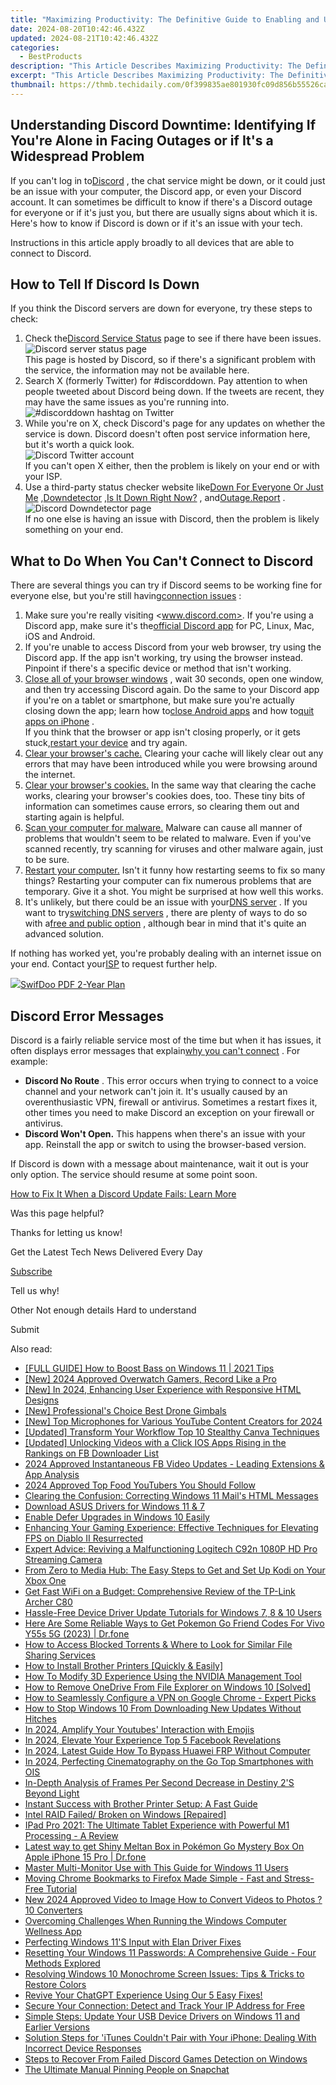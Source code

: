 ```yaml
---
title: "Maximizing Productivity: The Definitive Guide to Enabling and Using Split Screen on a MacBook Air"
date: 2024-08-20T10:42:46.432Z
updated: 2024-08-21T10:42:46.432Z
categories:
  - BestProducts
description: "This Article Describes Maximizing Productivity: The Definitive Guide to Enabling and Using Split Screen on a MacBook Air"
excerpt: "This Article Describes Maximizing Productivity: The Definitive Guide to Enabling and Using Split Screen on a MacBook Air"
thumbnail: https://thmb.techidaily.com/0f399835ae801930fc09d856b55526ca68007b6aa28f7cfc8442056063114a14.jpg
---
```


## Understanding Discord Downtime: Identifying If You're Alone in Facing Outages or if It's a Widespread Problem
 If you can't log in to[Discord](https://www.lifewire.com/discord-4174046) , the chat service might be down, or it could just be an issue with your computer, the Discord app, or even your Discord account. It can sometimes be difficult to know if there's a Discord outage for everyone or if it's just you, but there are usually signs about which it is. Here's how to know if Discord is down or if it's an issue with your tech.

 Instructions in this article apply broadly to all devices that are able to connect to Discord.

## How to Tell If Discord Is Down

 If you think the Discord servers are down for everyone, try these steps to check:

1. Check the[Discord Service Status](https://status.discord.com) page to see if there have been issues.  
![Discord server status page](https://www.lifewire.com/thmb/yFSV49MklrykNCgZ93liSe1qZt0=/1500x0/filters:no_upscale():max_bytes(150000):strip_icc():format(webp)/is-discord-down-or-is-it-just-you-50256951-64f18a956bac488899f2b478d1c286a9.jpg)  
 This page is hosted by Discord, so if there's a significant problem with the service, the information may not be available here.
2. Search X (formerly Twitter) for #discorddown. Pay attention to when people tweeted about Discord being down. If the tweets are recent, they may have the same issues as you're running into.  
![#discorddown hashtag on Twitter](https://www.lifewire.com/thmb/VTkvVzzWtl2q1P78ZIep47rwOBo=/1500x0/filters:no_upscale():max_bytes(150000):strip_icc():format(webp)/is-discord-down-or-is-it-just-you-50256952-c360b9c4c6d64c2e8214179b37a1931a.jpg)
3. While you're on X, check Discord's page for any updates on whether the service is down. Discord doesn't often post service information here, but it's worth a quick look.  
![Discord Twitter account](https://www.lifewire.com/thmb/duH1jCzJjaIdBXNdYvzfWT2dzjk=/1500x0/filters:no_upscale():max_bytes(150000):strip_icc():format(webp)/is-discord-down-or-is-it-just-you-50256953-0ac75f448e784f739501c218e70589b5.jpg)  
 If you can't open X either, then the problem is likely on your end or with your ISP.
4. Use a third-party status checker website like[Down For Everyone Or Just Me](https://downforeveryoneorjustme.com/discord) ,[Downdetector](https://downdetector.com/status/discord/) ,[Is It Down Right Now?](https://www.isitdownrightnow.com/discord.com.html) , and[Outage.Report](https://outage.report/discord) .  
![Discord Downdetector page](https://www.lifewire.com/thmb/Dkbd1Gn7UxOCVbebPQPG9QuzVpQ=/1500x0/filters:no_upscale():max_bytes(150000):strip_icc():format(webp)/is-discord-down-or-is-it-just-you-50256954-e47fef8c259d4a9d805e652ae722fcbd.jpg)  
 If no one else is having an issue with Discord, then the problem is likely something on your end.

## What to Do When You Can't Connect to Discord

 There are several things you can try if Discord seems to be working fine for everyone else, but you're still having[connection issues](https://www.lifewire.com/fix-connection-issues-discord-5086484) :

1. Make sure you're really visiting <www.discord.com>. If you're using a Discord app, make sure it's the[official Discord app](https://discord.com/download) for PC, Linux, Mac, iOS and Android.
2. If you're unable to access Discord from your web browser, try using the Discord app. If the app isn't working, try using the browser instead. Pinpoint if there's a specific device or method that isn't working.
3. [Close all of your browser windows](https://www.lifewire.com/close-all-tabs-computer-android-browsers-4173831) , wait 30 seconds, open one window, and then try accessing Discord again. Do the same to your Discord app if you're on a tablet or smartphone, but make sure you're actually closing down the app; learn how to[close Android apps](https://www.lifewire.com/close-apps-on-android-4164116) and how to[quit apps on iPhone](https://www.lifewire.com/quit-apps-on-iphone-2000287) .  
 If you think that the browser or app isn't closing properly, or it gets stuck,[restart your device](https://www.lifewire.com/why-does-restarting-seem-to-fix-most-computer-problems-2624569) and try again.
4. [Clear your browser's cache.](https://www.lifewire.com/how-to-clear-cache-2617980) Clearing your cache will likely clear out any errors that may have been introduced while you were browsing around the internet.
5. [Clear your browser's cookies.](https://www.lifewire.com/how-to-delete-cookies-2617981) In the same way that clearing the cache works, clearing your browser's cookies does, too. These tiny bits of information can sometimes cause errors, so clearing them out and starting again is helpful.
6. [Scan your computer for malware.](https://www.lifewire.com/properly-scan-your-computer-for-viruses-and-other-malware-2624526) Malware can cause all manner of problems that wouldn't seem to be related to malware. Even if you've scanned recently, try scanning for viruses and other malware again, just to be sure.
7. [Restart your computer.](https://www.lifewire.com/how-to-reboot-a-computer-2624568) Isn't it funny how restarting seems to fix so many things? Restarting your computer can fix numerous problems that are temporary. Give it a shot. You might be surprised at how well this works.
8. It's unlikely, but there could be an issue with your[DNS server](https://www.lifewire.com/what-is-a-dns-server-2625854) . If you want to try[switching DNS servers](https://www.lifewire.com/how-to-change-dns-server-settings-2617979) , there are plenty of ways to do so with a[free and public option](https://www.lifewire.com/free-and-public-dns-servers-2626062) , although bear in mind that it's quite an advanced solution.

 If nothing has worked yet, you're probably dealing with an internet issue on your end. Contact your[ISP](https://www.lifewire.com/internet-service-provider-isp-2625924) to request further help.

<!-- affiliate ads begin -->
<a href="https://purchase.swifdoo.com/order/checkout.php?PRODS=40002580&QTY=1&AFFILIATE=108875&CART=1"><img src="https://secure.avangate.com/images/merchant/8b932759a5a04ddb34bf79e3f9072e4b/products/3_Product%20box%20white-1024x1024.png" border="0">SwifDoo PDF 2-Year Plan</a>
<!-- affiliate ads end -->
## Discord Error Messages

 Discord is a fairly reliable service most of the time but when it has issues, it often displays error messages that explain[why you can't connect](https://www.lifewire.com/fix-it-when-discord-wont-open-5076489) . For example:

* **Discord No Route** . This error occurs when trying to connect to a voice channel and your network can't join it. It's usually caused by an overenthusiastic VPN, firewall or antivirus. Sometimes a restart fixes it, other times you need to make Discord an exception on your firewall or antivirus.
* **Discord Won't Open.** This happens when there's an issue with your app. Reinstall the app or switch to using the browser-based version.

 If Discord is down with a message about maintenance, wait it out is your only option. The service should resume at some point soon.

[How to Fix It When a Discord Update Fails: Learn More](https://www.lifewire.com/fix-failed-discord-update-5080924)

Was this page helpful?

Thanks for letting us know!

 Get the Latest Tech News Delivered Every Day

[Subscribe](https://www.lifewire.com/#)

Tell us why!

 Other  Not enough details  Hard to understand

 Submit

<ins class="adsbygoogle"
     style="display:block"
     data-ad-format="autorelaxed"
     data-ad-client="ca-pub-7571918770474297"
     data-ad-slot="1223367746"></ins>



<ins class="adsbygoogle"
     style="display:block"
     data-ad-client="ca-pub-7571918770474297"
     data-ad-slot="8358498916"
     data-ad-format="auto"
     data-full-width-responsive="true"></ins>

<span class="atpl-alsoreadstyle">Also read:</span>
<div><ul>
<li><a href="https://tech-renaissance.techidaily.com/full-guide-how-to-boost-bass-on-windows-11-2021-tips/"><u>[FULL GUIDE] How to Boost Bass on Windows 11 | 2021 Tips</u></a></li>
<li><a href="https://screen-mirroring-recording.techidaily.com/new-2024-approved-overwatch-gamers-record-like-a-pro/"><u>[New] 2024 Approved  Overwatch Gamers, Record Like a Pro</u></a></li>
<li><a href="https://twitter-videos.techidaily.com/new-in-2024-enhancing-user-experience-with-responsive-html-designs/"><u>[New] In 2024, Enhancing User Experience with Responsive HTML Designs</u></a></li>
<li><a href="https://some-guidance.techidaily.com/new-professionals-choice-best-drone-gimbals/"><u>[New] Professional's Choice  Best Drone Gimbals</u></a></li>
<li><a href="https://youtube-lab.techidaily.com/op-microphones-for-various-youtube-content-creators-for-2024/"><u>[New] Top Microphones for Various YouTube Content Creators for 2024</u></a></li>
<li><a href="https://some-approaches.techidaily.com/updated-transform-your-workflow-top-10-stealthy-canva-techniques/"><u>[Updated] Transform Your Workflow  Top 10 Stealthy Canva Techniques</u></a></li>
<li><a href="https://facebook-video-files.techidaily.com/updated-unlocking-videos-with-a-click-ios-apps-rising-in-the-rankings-on-fb-downloader-list/"><u>[Updated] Unlocking Videos with a Click  IOS Apps Rising in the Rankings on FB Downloader List</u></a></li>
<li><a href="https://extra-approaches.techidaily.com/2024-approved-instantaneous-fb-video-updates-leading-extensions-and-app-analysis/"><u>2024 Approved  Instantaneous FB Video Updates - Leading Extensions & App Analysis</u></a></li>
<li><a href="https://youtube-sure.techidaily.com/approved-top-food-youtubers-you-should-follow/"><u>2024 Approved  Top Food YouTubers You Should Follow</u></a></li>
<li><a href="https://win11.techidaily.com/clearing-the-confusion-correcting-windows-11-mails-html-messages/"><u>Clearing the Confusion: Correcting Windows 11 Mail's HTML Messages</u></a></li>
<li><a href="https://tech-renaissance.techidaily.com/download-asus-drivers-for-windows-11-and-7/"><u>Download ASUS Drivers for Windows 11 & 7</u></a></li>
<li><a href="https://tech-renaissance.techidaily.com/enable-defer-upgrades-in-windows-10-easily/"><u>Enable Defer Upgrades in Windows 10 Easily</u></a></li>
<li><a href="https://tech-renaissance.techidaily.com/enhancing-your-gaming-experience-effective-techniques-for-elevating-fps-on-diablo-ii-resurrected/"><u>Enhancing Your Gaming Experience: Effective Techniques for Elevating FPS on Diablo II Resurrected</u></a></li>
<li><a href="https://tech-renaissance.techidaily.com/expert-advice-reviving-a-malfunctioning-logitech-c92n-1080p-hd-pro-streaming-camera/"><u>Expert Advice: Reviving a Malfunctioning Logitech C92n 1080P HD Pro Streaming Camera</u></a></li>
<li><a href="https://tech-renaissance.techidaily.com/from-zero-to-media-hub-the-easy-steps-to-get-and-set-up-kodi-on-your-xbox-one/"><u>From Zero to Media Hub: The Easy Steps to Get and Set Up Kodi on Your Xbox One</u></a></li>
<li><a href="https://buynow-help.techidaily.com/get-fast-wifi-on-a-budget-comprehensive-review-of-the-tp-link-archer-c80/"><u>Get Fast WiFi on a Budget: Comprehensive Review of the TP-Link Archer C80</u></a></li>
<li><a href="https://tech-renaissance.techidaily.com/hassle-free-device-driver-update-tutorials-for-windows-7-8-and-10-users/"><u>Hassle-Free Device Driver Update Tutorials for Windows 7, 8 & 10 Users</u></a></li>
<li><a href="https://change-location.techidaily.com/here-are-some-reliable-ways-to-get-pokemon-go-friend-codes-for-vivo-y55s-5g-2023-drfone-by-drfone-virtual-android/"><u>Here Are Some Reliable Ways to Get Pokemon Go Friend Codes For Vivo Y55s 5G (2023) | Dr.fone</u></a></li>
<li><a href="https://tech-renaissance.techidaily.com/how-to-access-blocked-torrents-and-where-to-look-for-similar-file-sharing-services/"><u>How to Access Blocked Torrents & Where to Look for Similar File Sharing Services</u></a></li>
<li><a href="https://tech-renaissance.techidaily.com/how-to-install-brother-printers-quickly-and-easily/"><u>How to Install Brother Printers [Quickly & Easily]</u></a></li>
<li><a href="https://tech-renaissance.techidaily.com/how-to-modify-3d-experience-using-the-nvidia-management-tool/"><u>How To Modify 3D Experience Using the NVIDIA Management Tool</u></a></li>
<li><a href="https://tech-renaissance.techidaily.com/how-to-remove-onedrive-from-file-explorer-on-windows-10-solved/"><u>How to Remove OneDrive From File Explorer on Windows 10 [Solved]</u></a></li>
<li><a href="https://tech-renaissance.techidaily.com/how-to-seamlessly-configure-a-vpn-on-google-chrome-expert-picks/"><u>How to Seamlessly Configure a VPN on Google Chrome - Expert Picks</u></a></li>
<li><a href="https://tech-renaissance.techidaily.com/how-to-stop-windows-10-from-downloading-new-updates-without-hitches/"><u>How to Stop Windows 10 From Downloading New Updates Without Hitches</u></a></li>
<li><a href="https://youtube-clips.techidaily.com/in-2024-amplify-your-youtubes-interaction-with-emojis/"><u>In 2024, Amplify Your Youtubes' Interaction with Emojis</u></a></li>
<li><a href="https://facebook-videos.techidaily.com/in-2024-elevate-your-experience-top-5-facebook-revelations/"><u>In 2024, Elevate Your Experience  Top 5 Facebook Revelations</u></a></li>
<li><a href="https://android-frp.techidaily.com/in-2024-latest-guide-how-to-bypass-huawei-frp-without-computer-by-drfone-android/"><u>In 2024, Latest Guide How To Bypass Huawei FRP Without Computer</u></a></li>
<li><a href="https://extra-guidance.techidaily.com/in-2024-perfecting-cinematography-on-the-go-top-smartphones-with-ois/"><u>In 2024, Perfecting Cinematography on the Go  Top Smartphones with OIS</u></a></li>
<li><a href="https://tech-renaissance.techidaily.com/in-depth-analysis-of-frames-per-second-decrease-in-destiny-2s-beyond-light/"><u>In-Depth Analysis of Frames Per Second Decrease in Destiny 2'S Beyond Light</u></a></li>
<li><a href="https://tech-renaissance.techidaily.com/instant-success-with-brother-printer-setup-a-fast-guide/"><u>Instant Success with Brother Printer Setup: A Fast Guide</u></a></li>
<li><a href="https://tech-renaissance.techidaily.com/intel-raid-failed-broken-on-windows-repaired/"><u>Intel RAID Failed/ Broken on Windows [Repaired]</u></a></li>
<li><a href="https://buynow-tips.techidaily.com/ipad-pro-2021-the-ultimate-tablet-experience-with-powerful-m1-processing-a-review/"><u>IPad Pro 2021: The Ultimate Tablet Experience with Powerful M1 Processing - A Review</u></a></li>
<li><a href="https://ios-pokemon-go.techidaily.com/latest-way-to-get-shiny-meltan-box-in-pokemon-go-mystery-box-on-apple-iphone-15-pro-drfone-by-drfone-virtual-ios/"><u>Latest way to get Shiny Meltan Box in Pokémon Go Mystery Box On Apple iPhone 15 Pro | Dr.fone</u></a></li>
<li><a href="https://tech-renaissance.techidaily.com/master-multi-monitor-use-with-this-guide-for-windows-11-users/"><u>Master Multi-Monitor Use with This Guide for Windows 11 Users</u></a></li>
<li><a href="https://tech-renaissance.techidaily.com/moving-chrome-bookmarks-to-firefox-made-simple-fast-and-stress-free-tutorial/"><u>Moving Chrome Bookmarks to Firefox Made Simple - Fast and Stress-Free Tutorial</u></a></li>
<li><a href="https://video-creation-software.techidaily.com/new-2024-approved-video-to-image-how-to-convert-videos-to-photos-10-converters/"><u>New 2024 Approved Video to Image How to Convert Videos to Photos ? 10 Converters</u></a></li>
<li><a href="https://tech-renaissance.techidaily.com/overcoming-challenges-when-running-the-windows-computer-wellness-app/"><u>Overcoming Challenges When Running the Windows Computer Wellness App</u></a></li>
<li><a href="https://driver-error.techidaily.com/perfecting-windows-11s-input-with-elan-driver-fixes/"><u>Perfecting Windows 11'S Input with Elan Driver Fixes</u></a></li>
<li><a href="https://tech-renaissance.techidaily.com/resetting-your-windows-11-passwords-a-comprehensive-guide-four-methods-explored/"><u>Resetting Your Windows 11 Passwords: A Comprehensive Guide - Four Methods Explored</u></a></li>
<li><a href="https://tech-renaissance.techidaily.com/resolving-windows-10-monochrome-screen-issues-tips-and-tricks-to-restore-colors/"><u>Resolving Windows 10 Monochrome Screen Issues: Tips & Tricks to Restore Colors</u></a></li>
<li><a href="https://tech-renaissance.techidaily.com/revive-your-chatgpt-experience-using-our-5-easy-fixes/"><u>Revive Your ChatGPT Experience Using Our 5 Easy Fixes!</u></a></li>
<li><a href="https://tech-renaissance.techidaily.com/secure-your-connection-detect-and-track-your-ip-address-for-free/"><u>Secure Your Connection: Detect and Track Your IP Address for Free</u></a></li>
<li><a href="https://tech-renaissance.techidaily.com/simple-steps-update-your-usb-device-drivers-on-windows-11-and-earlier-versions/"><u>Simple Steps: Update Your USB Device Drivers on Windows 11 and Earlier Versions</u></a></li>
<li><a href="https://tech-renaissance.techidaily.com/solution-steps-for-itunes-couldnt-pair-with-your-iphone-dealing-with-incorrect-device-responses/"><u>Solution Steps for 'iTunes Couldn't Pair with Your iPhone: Dealing With Incorrect Device Responses</u></a></li>
<li><a href="https://win11-tips.techidaily.com/steps-to-recover-from-failed-discord-games-detection-on-windows/"><u>Steps to Recover From Failed Discord Games Detection on Windows</u></a></li>
<li><a href="https://snapchat-videos.techidaily.com/the-ultimate-manual-pinning-people-on-snapchat/"><u>The Ultimate Manual  Pinning People on Snapchat</u></a></li>
</ul></div>
